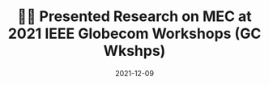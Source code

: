 ---
title: 🙋🏻 Presented Research on MEC at 2021 IEEE Globecom Workshops (GC Wkshps)
summary: "<div style='text-align: justify;'>Excited to give a presentation at 2021 IEEE Globecom Workshops (GC Wkshps) on our work titled “Intelligent Reflecting Surfaces and Classical Relays: Coexistence and Co-Design.”</div>"
date: 2021-12-09
tags:
  - IEEE GC21 Presentation
  - Markdown
url_pdf: uploads/kan-gc-2021
links:
  - icon: link
    icon_pack: fas
    name: Globecom Talk
    url: https://dexterkan.github.io/event/gc21/
---